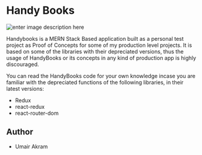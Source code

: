 # Handy Books
  ![enter image description here](https://img.shields.io/badge/Environment-Development-blue)

Handybooks is a MERN Stack Based application built as a personal test project as Proof of Concepts for some of my production level projects. It is based on some of the libraries with their depreciated versions, thus the usage of HandyBooks or its concepts in any kind of production app is highly discouraged.

You can read the HandyBooks code for your own knowledge incase you are familiar with the depreciated functions of the following libraries, in their latest versions:

 - Redux 
 - react-redux
 - react-router-dom

## Author

 - Umair Akram
